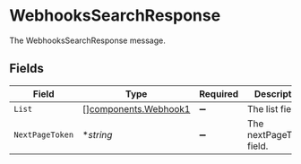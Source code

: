# WebhooksSearchResponse

The WebhooksSearchResponse message.


## Fields

| Field                                                        | Type                                                         | Required                                                     | Description                                                  |
| ------------------------------------------------------------ | ------------------------------------------------------------ | ------------------------------------------------------------ | ------------------------------------------------------------ |
| `List`                                                       | [][components.Webhook1](../../models/components/webhook1.md) | :heavy_minus_sign:                                           | The list field.                                              |
| `NextPageToken`                                              | **string*                                                    | :heavy_minus_sign:                                           | The nextPageToken field.                                     |